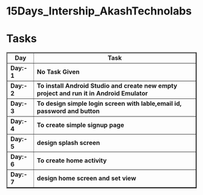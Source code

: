 # 15Days_Intership_AkashTechnolabs

# Tasks

<table border="2">
<tr>
    <td><b><div align="center">Day</div></b></td>
    <td><b><div align="center">Task</div></b></td>
</tr>

<tr>
    <td><b> Day:- 1 </b></td>
        <td><b> No Task Given </b></td>
</tr>
  
<tr>
    <td><b> Day:- 2 </b></td>
    <td><b> To install Android Studio and create new empty project and run it in Android Emulator </b></td>
</tr>

<tr>
    <td><b> Day:- 3 </b></td>
    <td><b> To design simple login screen with lable,email id, password and button </b></td>
</tr>
    
<tr>
    <td><b> Day:- 4 </b></td>
    <td><b> To create simple signup page </b></td>
</tr>
    
<tr>
    <td><b> Day:- 5 </b></td>
    <td><b> design splash screen </b></td>
</tr>
    
<tr>
    <td><b> Day:- 6 </b></td>
    <td><b> To create home activity </b></td>
</tr>
    
<tr>
    <td><b> Day:- 7 </b></td>
    <td><b> design home screen and set view </b></td>
</tr>
</table>

